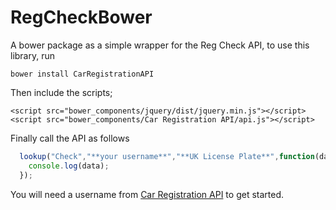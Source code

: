 # RegCheckBower
A bower package as a simple wrapper for the Reg Check API, to use this library, run 

```
bower install CarRegistrationAPI
```

Then include the scripts;

```
<script src="bower_components/jquery/dist/jquery.min.js"></script>
<script src="bower_components/Car Registration API/api.js"></script>
````

Finally call the API as follows

```javascript
  lookup("Check","**your username**","**UK License Plate**",function(data){
    console.log(data);
  });
```

You will need a username from [Car Registration API](https://www.regcheck.org.uk) to get started.

